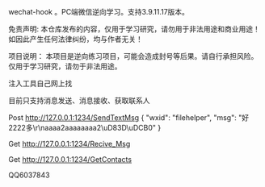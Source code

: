 wechat-hook 。PC端微信逆向学习。支持3.9.11.17版本。

免责声明:
本仓库发布的内容，仅用于学习研究，请勿用于非法用途和商业用途！如因此产生任何法律纠纷，均与作者无关！

项目说明：
本项目是逆向练习项目，可能会造成封号等后果。请自行承担风险。仅用于学习研究，请勿于非法用途。


注入工具自己网上找

目前只支持消息发送、消息接收、获取联系人


Post http://127.0.0.1:1234/SendTextMsg
{
    "wxid": "filehelper",
    "msg": "好2222多\r\naaaa2aaaaaaaa2\uD83D\uDCB0"
}

Get http://127.0.0.1:1234/Recive_Msg


Get http://127.0.0.1:1234/GetContacts




QQ6037843
